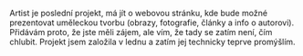 Artist je poslední projekt, má jít o webovou stránku, kde bude možné prezentovat uměleckou tvorbu (obrazy, fotografie, články a info o autorovi).
Přidávám proto, že jste měli zájem, ale vím, že tady se zatím není, čím chlubit. Projekt jsem založila v lednu a zatím jej technicky teprve promýšlím.
